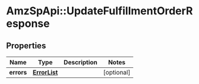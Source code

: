 # AmzSpApi::UpdateFulfillmentOrderResponse

## Properties
Name | Type | Description | Notes
------------ | ------------- | ------------- | -------------
**errors** | [**ErrorList**](ErrorList.md) |  | [optional] 

